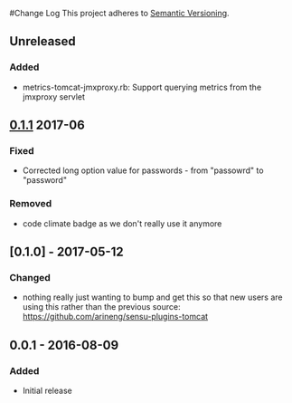#Change Log
This project adheres to [Semantic Versioning](http://semver.org/).

## Unreleased
### Added
- metrics-tomcat-jmxproxy.rb: Support querying metrics from the jmxproxy servlet

## [0.1.1] 2017-06
### Fixed
- Corrected long option value for passwords - from "passowrd" to "password"

### Removed
- code climate badge as we don't really use it anymore

## [0.1.0] - 2017-05-12
### Changed
- nothing really just wanting to bump and get this so that new users are using this rather than the previous source: https://github.com/arineng/sensu-plugins-tomcat

## 0.0.1 - 2016-08-09
### Added
- Initial release

[Unreleased]: https://github.com/sensu-plugins/sensu-plugins-tomcat/compare/0.1.1...HEAD
[0.1.1]: https://github.com/sensu-plugins/sensu-plugins-tomcat/compare/0.1.0...0.1.1
